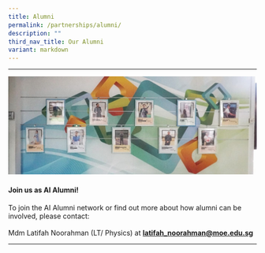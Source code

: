 ```yaml
---
title: Alumni
permalink: /partnerships/alumni/
description: ""
third_nav_title: Our Alumni
variant: markdown
---
```

<hr>
<img src="/images/01-alumni-banner-1.jpg">
<h4><strong>Join us as AI Alumni!</strong></h4>
<p>To join the AI Alumni network or find out more about how alumni can be involved, please contact:<br><br>Mdm Latifah Noorahman (LT/ Physics) at&nbsp;<strong><a href="mailto:latifah_noorahman@moe.edu.sg" target="">latifah_noorahman@moe.edu.sg</a></strong></p>
<hr>